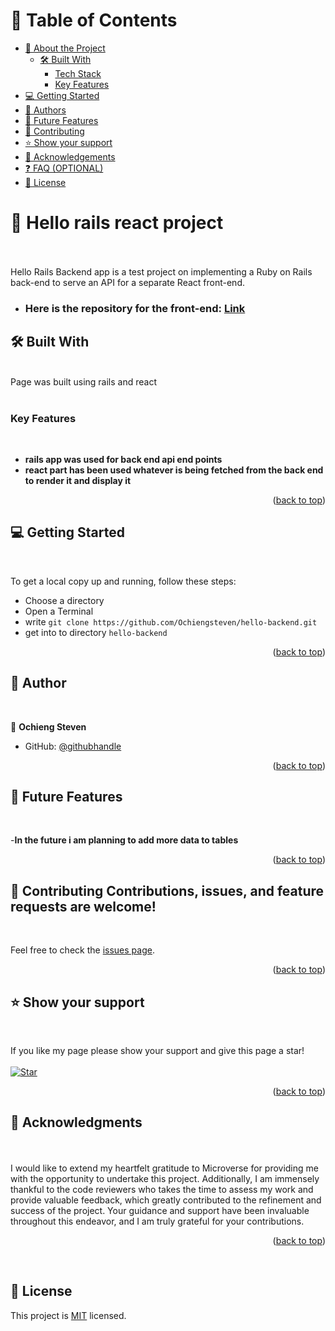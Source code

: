 # 📗 Table of Contents

- [📖 About the Project](#about-project)
  - [🛠 Built With](#built-with)
    - [Tech Stack](#tech-stack)
    - [Key Features](#key-features)
- [💻 Getting Started](#getting-started)
- [👥 Authors](#authors)
- [🔭 Future Features](#future-features)
- [🤝 Contributing](#contributing)
- [⭐️ Show your support](#support)
- [🙏 Acknowledgements](#acknowledgements)
- [❓ FAQ (OPTIONAL)](#faq)
- [📝 License](#license)


# 📖 Hello rails react project <a name="about-project"></a>
<br>


<br>
Hello Rails Backend app is a test project on implementing a Ruby on Rails back-end to serve an API for a separate React front-end. <br>

- ### Here is the repository for the front-end: [Link](https://github.com/Ochiengsteven/hello-rails-react-frontend)

## 🛠 Built With <a name="built-with"></a>
<br>


  <summary>Page was built using rails and react</summary>

<br>

### Key Features <a name="key-features"></a>

<br>

- **rails app was used for back end api end points**
- **react part has been used whatever is being fetched from the back end to render it and display it**


<p align="right">(<a href="#readme-top">back to top</a>)</p>


## 💻 Getting Started <a name="getting-started"></a>
<br>

To get a local copy up and running, follow these steps:
<br>
- Choose a directory
- Open a Terminal
- write `git clone https://github.com/Ochiengsteven/hello-backend.git`
- get into to directory `hello-backend`

<p align="right">(<a href="#readme-top">back to top</a>)</p>


## 👥 Author <a name="authors"></a>
<br>


👤 **Ochieng Steven**

- GitHub: [@githubhandle](https://github.com/Ochiengsteven)

<p align="right">(<a href="#readme-top">back to top</a>)</p>



## 🔭 Future Features <a name="future-features"></a>
<br>

-**In the future i am planning to add more data to tables**


<p align="right">(<a href="#readme-top">back to top</a>)</p>


## 🤝 Contributing <a name="contributing"></a>Contributions, issues, and feature requests are welcome!
<br>

Feel free to check the [issues page](https://github.com/Ochiengsteven/hello-backend/issues).

<p align="right">(<a href="#readme-top">back to top</a>)</p>



## ⭐️ Show your support <a name="support"></a>
<br>

If you like my page please show your support and give this page a star!
<br>
<br>
[![Star](https://img.shields.io/github/stars/agneta1991/hello-rails-react?style=social)](https://github.com/Ochiengsteven/hello-backend)



<p align="right">(<a href="#readme-top">back to top</a>)</p>


## 🙏 Acknowledgments <a name="acknowledgements"></a>
<br>

<br>
I would like to extend my heartfelt gratitude to Microverse for providing me with the opportunity to undertake this project. Additionally, I am immensely thankful to the code reviewers who takes the time to assess my work and provide valuable feedback, which greatly contributed to the refinement and success of the project. Your guidance and support have been invaluable throughout this endeavor, and I am truly grateful for your contributions.

<p align="right">(<a href="#readme-top">back to top</a>)</p>
<br>

## 📝 License <a name="license"></a>

This project is [MIT](./LICENSE) licensed.